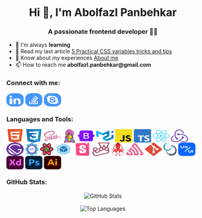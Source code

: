 <h1 align="center">Hi 👋, I'm Abolfazl Panbehkar</h1>

<h3 align="center">A passionate frontend developer 🤩😎</h3>

<ul>
  <li>🌱 I'm always <b>learning</b></li>
  <li>📝 Read my last article <a href="https://panbehkar.com/blog/5-practical-css-variables-tricks-and-tips" target="_blank">5 Practical CSS variables tricks and tips</a></li>
  <li>💼 Know about my experiences <a href="https://panbehkar.com/about" target="_blank"> About me</a></li>
  <li>📫 How to reach me <b>abolfazl.panbehkar@gmail.com</b></li>
</ul>

<h3 align="left">Connect with me:</h3>

<p align="left">
  <a href="https://linkedin.com/in/panbehkar" target="_blank"><img align="center" alt="Linkedin" height="35" width="45" src="src/assets/readme/Linkedin.svg" /></a>
  <a href="https://stackoverflow.com/users/10436219/abolfazl-panbehkar?tab=profile" target="_blank"><img align="center" alt="Stack Overflow" height="35" width="45" src="src/assets/readme/StackOverflow.svg" /></a>
  <a href="https://join.skype.com/invite/EBdpwueVsrJ4" target="_blank"><img align="center" alt="Skype" height="35" width="45" src="src/assets/readme/Skype.svg" /></a>
</p>

<h3 align="left">Languages and Tools:</h3>

<p align="left">
  <a href="https://developer.mozilla.org/en-US/docs/Web/HTML" target="_blank" rel="noreferrer"><img align="center" alt="HTML" height="35" width="45" src="src/assets/readme/HTML.svg" /></a>
  <a href="https://developer.mozilla.org/en-US/docs/Web/CSS" target="_blank" rel="noreferrer"><img align="center" alt="CSS" height="35" width="45" src="src/assets/readme/CSS.svg" /></a>
  <a href="https://sass-lang.com" target="_blank" rel="noreferrer"><img align="center" alt="Sass" height="35" width="45" src="src/assets/readme/Sass.svg" /></a>
  <a href="https://emotion.sh/docs/introduction" target="_blank" rel="noreferrer"><img align="center" alt="Emotion" height="35" width="35" src="src/assets/readme/Emotion.png" /></a>
  <a href="https://getbootstrap.com" target="_blank" rel="noreferrer"><img align="center" alt="Bootstrap" height="35" width="45" src="src/assets/readme/Bootstrap.svg" /></a>
  <a href="https://mui.com" target="_blank" rel="noreferrer"><img align="center" alt="MUI" height="35" width="45" src="src/assets/readme/MUI.svg" /></a>
  <a href="https://javascript.com" target="_blank" rel="noreferrer"><img align="center" alt="JavaScript" height="35" width="45" src="src/assets/readme/JavaScript.svg" /></a>
  <a href="https://typescriptlang.org" target="_blank" rel="noreferrer"><img align="center" alt="TypeScript" height="35" width="45" src="src/assets/readme/TypeScript.svg" /></a>
  <a href="https://reactjs.org" target="_blank" rel="noreferrer"><img align="center" alt="React" height="35" width="45" src="src/assets/readme/React.svg" /></a>
  <a href="https://redux.js.org" target="_blank" rel="noreferrer"><img align="center" alt="Redux" height="35" width="45" src="src/assets/readme/Redux.svg" /></a>
  <a href="https://gatsbyjs.com" target="_blank" rel="noreferrer"><img align="center" alt="Gatsby" height="35" width="45" src="src/assets/readme/Gatsby.svg" /></a>
   <a href="https://axios-http.com" target="_blank" rel="noreferrer"><img align="center" alt="REST API" height="35" width="35" src="src/assets/readme/REST-API.png" /></a>
    <a href="https://react-query.tanstack.com" target="_blank" rel="noreferrer"><img align="center" alt="React Query" height="35" width="35" src="src/assets/readme/React-Query.svg" /></a>
  <a href="https://webpack.js.org" target="_blank" rel="noreferrer"><img align="center" alt="Webpack" height="35" width="45" src="src/assets/readme/Webpack.svg" /></a>
  <a href="https://storybook.js.org" target="_blank" rel="noreferrer"><img align="center" alt="Storybook" height="35" width="45" src="src/assets/readme/Storybook.svg" /></a>
  <a href="https://jestjs.io" target="_blank" rel="noreferrer"><img align="center" alt="Jest" height="35" width="45" src="src/assets/readme/Jest.svg" /></a>
  <a href="https://testing-library.com/docs/react-testing-library/intro" target="_blank" rel="noreferrer"><img align="center" alt="Testing Library" height="35" width="35" src="src/assets/readme/Testing-Library.png" /></a>
  <a href="https://sentry.io" target="_blank" rel="noreferrer"><img align="center" alt="Sentry" height="35" width="45" src="src/assets/readme/Sentry.svg" /></a>
  <a href="https://git-scm.com" target="_blank" rel="noreferrer"><img align="center" alt="Git" height="35" width="45" src="src/assets/readme/Git.svg" /></a>
  <a href="https://scrum.org" target="_blank" rel="noreferrer"><img align="center" alt="Scrum" height="35" width="35" src="src/assets/readme/Scrum.png" /></a>
  <a href="https://dribbble.com" target="_blank" rel="noreferrer"><img align="center" alt="UI / UX" height="35" width="45" src="src/assets/readme/UI-UX.svg" /></a>
  <a href="https://adobe.com/products/xd" target="_blank" rel="noreferrer"><img align="center" alt="Adobe XD" height="35" width="45" src="src/assets/readme/Adobe-XD.svg" /></a>
  <a href="https://adobe.com/products/photoshop" target="_blank" rel="noreferrer"><img align="center" alt="Photoshop" height="35" width="45" src="src/assets/readme/Photoshop.svg" /></a>
  <a href="https://adobe.com/products/illustrator" target="_blank" rel="noreferrer"><img align="center" alt="Illustrator" height="35" width="45" src="src/assets/readme/Illustrator.svg" /></a>
</p>

<h3 align="left">GitHub Stats:</h3>

<p align="center">
  <img align="center" alt="GitHub Stats" src="https://github-readme-stats.vercel.app/api?username=panbehkar&show_icons=true&title_color=4596fb&text_color=37474f&bg_color=f5f5f5&icon_color=57f2cc&hide_border=true&border_radius=15&locale=en" />
</p>

<p align="center">
  <img align="center" alt="Top Languages" src="https://github-readme-stats.vercel.app/api/top-langs?username=panbehkar&show_icons=true&title_color=4596fb&text_color=37474f&bg_color=f5f5f5&icon_color=57f2cc&hide_border=true&border_radius=15&locale=en&layout=compact" />
</p>
